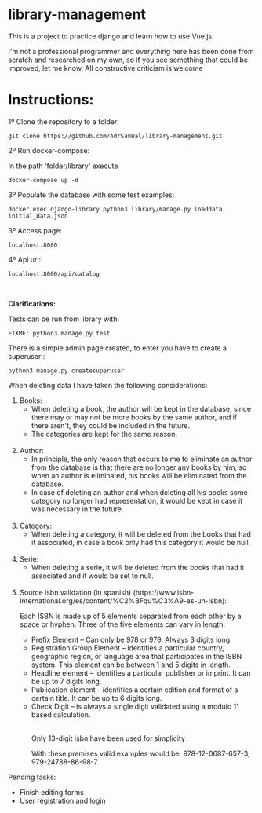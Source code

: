 # library-management

This is a project to practice django and learn how to use Vue.js.

I'm not a professional programmer and everything here has been done from scratch and researched on my own, so if you see something that could be improved, let me know. All constructive criticism is welcome

Instructions:
=

1º Clone the repository to a folder:

    git clone https://github.com/AdrSanWal/library-management.git


2º Run docker-compose:

  In the path 'folder/library' execute

    docker-compose up -d

3º Populate the database with some test examples:

    docker exec django-library python3 library/manage.py loaddata initial_data.json


3º Access page:

    localhost:8080
    
4º Api url:

    localhost:8000/api/catalog 

<br>

<strong>Clarifications:</strong>

Tests can be run from library with:

    FIXME: python3 manage.py test
    
There is a simple admin page created, to enter you have to create a superuser::

    python3 manage.py createsuperuser


When deleting data I have taken the following considerations:

<ol>

 <li>Books:
    
  <ul>

   <li>When deleting a book, the author will be kept in the database, since there may or may not be more books by the same author, and if there aren't, they could be included in the future.</li>

   <li>The categories are kept for the same reason.</li>
   
  </ul>
 </li>
 <br>
 <li>Author:
    
  <ul>

   <li>In principle, the only reason that occurs to me to eliminate an author from the database is that there are no longer any books by him, so when an author is eliminated, his books will be eliminated from the database.</li>
        
   <li>In case of deleting an author and when deleting all his books some category no longer had representation, it would be kept in case it was necessary in the future.</li>
 
  </ul>
 </li>
 <br>
 <li>Category:
  <ul>
    <li>When deleting a category, it will be deleted from the books that had it associated, in case a book only had this category it would be null.</li>
  </ul>
 </li>

 <br>
 <li>Serie:
  <ul>
    <li>When deleting a serie, it will be deleted from the books that had it associated and it would be set to null.</li>
  </ul>
 </li>

 <br>

 <li>Source isbn validation (in spanish) (https://www.isbn-international.org/es/content/%C2%BFqu%C3%A9-es-un-isbn):

Each ISBN is made up of 5 elements separated from each other by a space or hyphen. Three of the five elements can vary in length:

  <ul>
   <li>Prefix Element – ​​Can only be 978 or 979. Always 3 digits long.</li>

   <li>Registration Group Element – ​​identifies a particular country, geographic region, or language area that participates in the ISBN system. This element can be between 1 and 5 digits in length.</li>

   <li>Headline element – ​​identifies a particular publisher or imprint. It can be up to 7 digits long.</li>

   <li>Publication element – ​​identifies a certain edition and format of a certain title. It can be up to 6 digits long.</li>
    
   <li>Check Digit – is always a single digit validated using a modulo 11 based calculation.</li>
   <br>

Only 13-digit isbn have been used for simplicity

With these premises valid examples would be: 978-12-0687-657-3, 979-24788-86-98-7
  </ul>
 </li>
</ol>


Pending tasks:
<ul>
    <li>Finish editing forms</li>
    <li>User registration and login</li>
</ul>
